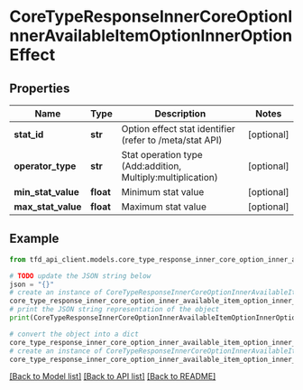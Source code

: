 # CoreTypeResponseInnerCoreOptionInnerAvailableItemOptionInnerOptionEffect


## Properties

Name | Type | Description | Notes
------------ | ------------- | ------------- | -------------
**stat_id** | **str** | Option effect stat identifier (refer to /meta/stat API) | [optional] 
**operator_type** | **str** | Stat operation type (Add:addition, Multiply:multiplication) | [optional] 
**min_stat_value** | **float** | Minimum stat value | [optional] 
**max_stat_value** | **float** | Maximum stat value | [optional] 

## Example

```python
from tfd_api_client.models.core_type_response_inner_core_option_inner_available_item_option_inner_option_effect import CoreTypeResponseInnerCoreOptionInnerAvailableItemOptionInnerOptionEffect

# TODO update the JSON string below
json = "{}"
# create an instance of CoreTypeResponseInnerCoreOptionInnerAvailableItemOptionInnerOptionEffect from a JSON string
core_type_response_inner_core_option_inner_available_item_option_inner_option_effect_instance = CoreTypeResponseInnerCoreOptionInnerAvailableItemOptionInnerOptionEffect.from_json(json)
# print the JSON string representation of the object
print(CoreTypeResponseInnerCoreOptionInnerAvailableItemOptionInnerOptionEffect.to_json())

# convert the object into a dict
core_type_response_inner_core_option_inner_available_item_option_inner_option_effect_dict = core_type_response_inner_core_option_inner_available_item_option_inner_option_effect_instance.to_dict()
# create an instance of CoreTypeResponseInnerCoreOptionInnerAvailableItemOptionInnerOptionEffect from a dict
core_type_response_inner_core_option_inner_available_item_option_inner_option_effect_from_dict = CoreTypeResponseInnerCoreOptionInnerAvailableItemOptionInnerOptionEffect.from_dict(core_type_response_inner_core_option_inner_available_item_option_inner_option_effect_dict)
```
[[Back to Model list]](../README.md#documentation-for-models) [[Back to API list]](../README.md#documentation-for-api-endpoints) [[Back to README]](../README.md)


